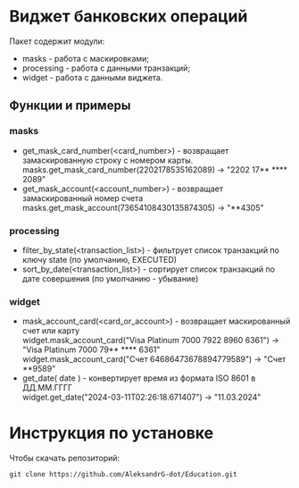 # Виджет банковских операций

Пакет содержит модули:
- masks - работа с маскировками;
- processing - работа с данными транзакций;
- widget - работа с данными виджета.

## Функции и примеры
### masks

- get_mask_card_number(<card_number>) - возвращает замаскированную строку с номером карты.  
masks.get_mask_card_number(2202178535162089) -> "2202 17** **** 2089"
- get_mask_account(<account_number>) - возвращает замаскированный номер счета  
masks.get_mask_account(73654108430135874305) -> "**4305"

### processing
- filter_by_state(<transaction_list>) - фильтрует список транзакций по ключу state (по умолчанию, EXECUTED)
- sort_by_date(<transaction_list>) - сортирует список транзакций по дате совершения (по умолчанию - убывание)

### widget
- mask_account_card(<card_or_account>) - возвращает маскированный счет или карту  
widget.mask_account_card("Visa Platinum 7000 7922 8960 6361") -> "Visa Platinum  7000 79** **** 6361"  
widget.mask_account_card("Счет 64686473678894779589")    -> "Счет **9589"
- get_date( datе ) - конвертирует время из формата ISO 8601 в ДД.ММ.ГГГГ  
widget.get_date("2024-03-11T02:26:18.671407") -> "11.03.2024"

# Инструкция по установке
Чтобы скачать репозиторий:

`git clone https://github.com/AleksandrG-dot/Education.git`


